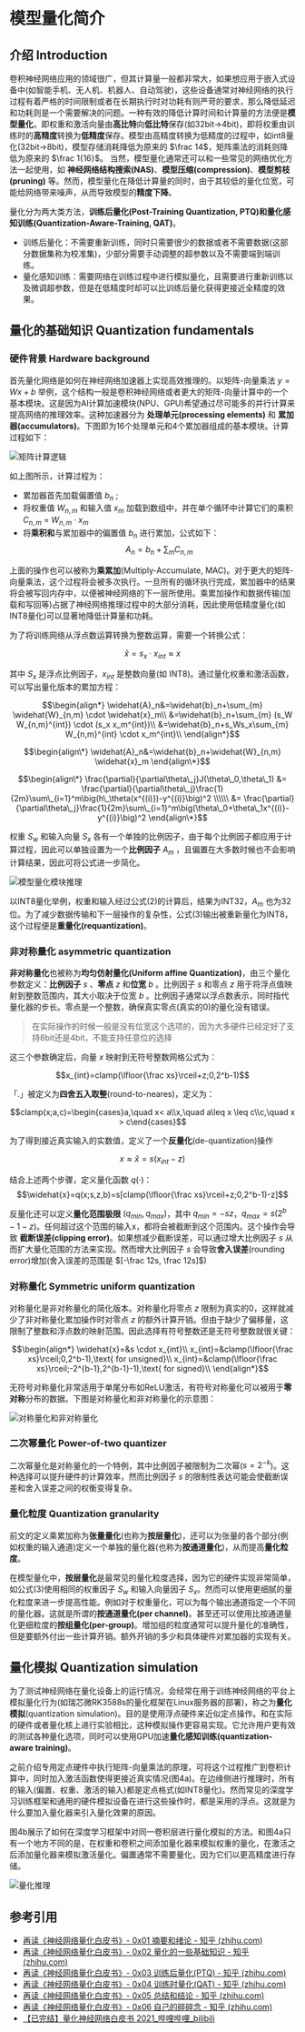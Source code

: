 # 模型量化简介

## 介绍 Introduction

卷积神经网络应用的领域很广，但其计算量一般都非常大，如果想应用于嵌入式设备中(如智能手机、无人机、机器人、自动驾驶)，这些设备通常对神经网络的执行过程有着严格的时间限制或者在长期执行时对功耗有则严苛的要求，那么降低延迟和功耗则是一个需要解决的问题。一种有效的降低计算时间和计算量的方法便是**模型量化**，即权重和激活向量由**高比特**向**低比特**保存(如32bit->4bit)，即将权重由训练时的**高精度**转换为**低精度**保存。模型由高精度转换为低精度的过程中，如int8量化(32bit->8bit)，模型存储消耗降低为原来的 $\frac 14$，矩阵乘法的消耗则降低为原来的 $\frac 1{16}$。
当然，模型量化通常还可以和一些常见的网络优化方法一起使用，如 **神经网络结构搜索(NAS)**、**模型压缩(compression)**、**模型剪枝(pruning)** 等。然而，模型量化在降低计算量的同时，由于其较低的量化位宽，可能给网络带来噪声，从而导致模型的**精度下降**。

量化分为两大类方法，**训练后量化(Post-Training Quantization, PTQ)**和**量化感知训练(Quantization-Aware-Training, QAT)**。
- 训练后量化：不需要重新训练，同时只需要很少的数据或者不需要数据(这部分数据集称为校准集)，少部分需要手动调整的超参数以及不需要端到端训练。
- 量化感知训练：需要网络在训练过程中进行模拟量化，且需要进行重新训练以及微调超参数，但是在低精度时却可以比训练后量化获得更接近全精度的效果。

## 量化的基础知识 Quantization fundamentals

### 硬件背景 Hardware background 

首先量化网络是如何在神经网络加速器上实现高效推理的。以矩阵-向量乘法 $y=Wx+b$ 举例，这个结构一般是卷积神经网络或者更大的矩阵-向量计算中的一个基本模块。这是因为AI计算加速模块(NPU、GPU)希望通过尽可能多的并行计算来提高网络的推理效率。这种加速器分为 **处理单元(processing elements)** 和 **累加器(accumulators)**。下图即为16个处理单元和4个累加器组成的基本模块。计算过程如下：

![矩阵计算逻辑](/images/Model_Accelaration/matrix-multiply%20logic%20for%20accelerator%20hardware.png)

如上图所示，计算过程为：

- 累加器首先加载偏置值 $b_n$ ;
- 将权重值 $W_{n,m}$ 和输入值 $x_m$ 加载到数组中，并在单个循环中计算它们的乘积 $C_{n,m}$ =  $W_{n,m} \cdot x_m$ 
- 将**乘积和**与累加器中的偏置值 $b_n$ 进行累加，公式如下：
$$A_n=b_n+\sum_m C_{n,m} \tag{1}$$

上面的操作也可以被称为**乘累加**(Multiply-Accumulate, MAC)。对于更大的矩阵-向量乘法，这个过程将会被多次执行。一旦所有的循环执行完成，累加器中的结果将会被写回内存中，以便被神经网络的下一层所使用。乘累加操作和数据传输(加载和写回等)占据了神经网络推理过程中的大部分消耗，因此使用低精度量化(如INT8量化)可以显著地降低计算量和功耗。


为了将训练网络从浮点数运算转换为整数运算，需要一个转换公式：

$$\widehat{x}=s_x \cdot x_{int} \approx x \tag{2}$$

其中 $S_x$ 是浮点比例因子，$x_{int}$ 是整数向量(如 INT8)。通过量化权重和激活函数，可以写出量化版本的累加方程：

$$\begin{align*}
\widehat{A}_n&=\widehat{b}_n+\sum_{m} \widehat{W}_{n,m} \cdot \widehat{x}_m\\
&=\widehat{b}_n+\sum_{m} (s_W W_{n,m}^{int}) \cdot (s_x x_m^{int})\\
&=\widehat{b}_n+s_Ws_x\sum_{m} W_{n,m}^{int} \cdot x_m^{int}\\
\end{align*}$$

$$\begin{align\*}
\widehat{A}_n&=\widehat{b}_n+\widehat{W}_{n,m} \widehat{x}_m
\end{align\*}$$

$$\begin{align\*}
\frac{\partial}{\partial\theta\_j}J(\theta\_0,\theta\_1) &= \frac{\partial}{\partial\theta\_j}\frac{1}{2m}\sum\_{i=1}^m\big(h\_\theta(x^{(i)})-y^{(i)}\big)^2 \\\\\\
&= \frac{\partial}{\partial\theta\_j}\frac{1}{2m}\sum\_{i=1}^m\big(\theta\_0+\theta\_1x^{(i)}-y^{(i)}\big)^2
\end{align\*}$$


权重 $S_w$ 和输入向量 $S_x$ 各有一个单独的比例因子，由于每个比例因子都应用于计算过程，因此可以单独设置为一个**比例因子** $A_m$ ，且偏置在大多数时候也不会影响计算结果，因此可将公式进一步简化。

![模型量化模块推理](/images/Model_Accelaration/matrix-multiply%20logic%20for%20quantized%20inference.png)

以INT8量化举例，权重和输入经过公式(2)的计算后，结果为INT32，$A_m$ 也为32位。为了减少数据传输和下一层操作的复杂性，公式(3)输出被重新量化为INT8，这个过程便是**重量化(requantization)**。

### 非对称量化 asymmetric quantization

**非对称量化**也被称为**均匀仿射量化(Uniform affine Quantization)**，由三个量化参数定义：**比例因子** $s$ 、**零点** $z$ 和**位宽** $b$ 。比例因子 $s$ 和零点 $z$ 用于将浮点值映射到整数范围内，其大小取决于位宽 $b$ 。比例因子通常以浮点数表示，同时指代量化器的步长。零点是一个整数，确保真实零点(真实的0)的量化没有错误。

> 在实际操作的时候一般是没有位宽这个选项的，因为大多硬件已经定好了支持8bit还是4bit，不能支持任意位的选择

这三个参数确定后，向量 $x$ 映射到无符号整数网格公式为：

$$x_{int}=clamp(\lfloor{\frac xs}\rceil+z;0,2^b-1)$$

$「.」$被定义为**四舍五入取整**(round-to-neares)，定义为：

$$clamp(x;a,c)=\begin{cases}a,\quad x< a\\x,\quad a\leq x \leq c\\c,\quad x > c\end{cases}$$

为了得到接近真实输入的实数值，定义了一个**反量化**(de-quantization)操作

$$x \approx \widehat{x}=s(x_{int}-z)$$

结合上述两个步骤，定义量化函数 $q(·)$：
$$\widehat{x}=q(x;s,z,b)=s[clamp(\lfloor{\frac xs}\rceil+z;0,2^b-1)-z]$$

反量化还可以定义**量化范围极限** $(q_{min}, q_{max} )$，其中 $q_{min}=-sz$，$q_{max}=s(2^b -1 -z)$。任何超过这个范围的输入x，都将会被截断到这个范围内。这个操作会导致 **截断误差(clipping error)**。如果想减少截断误差，可以通过增大比例因子 $s$ 从而扩大量化范围的方法来实现。然而增大比例因子 $s$ 会导致**舍入误差**(rounding error)增加(舍入误差的范围是 $[-\frac 12s, \frac 12s]$)

### 对称量化 Symmetric uniform quantization

对称量化是非对称量化的简化版本。对称量化将零点 $z$ 限制为真实的0，这样就减少了非对称量化累加操作时对零点 $z$ 的额外计算开销。但由于缺少了偏移量，这限制了整数和浮点数的映射范围。因此选择有符号整数还是无符号整数就很关键：

$$\begin{align*}
\widehat{x}=&s \cdot x_{int}\\
x_{int}=&clamp(\lfloor{\frac xs}\rceil;0,2^b-1),\text{ for unsigned}\\
x_{int}=&clamp(\lfloor{\frac xs}\rceil;-2^{b-1},2^{b-1}-1),\text{ for signed}\\
\end{align*}$$

无符号对称量化非常适用于单尾分布如ReLU激活，有符号对称量化可以被用于**零对称**分布的数据。下图是对称量化和非对称量化的示意图：

![对称量化和非对称量化](/images/Model_Accelaration/Application%20for%20Symmetric%20uniform%20quantization.png)

### 二次幂量化 Power-of-two quantizer

二次幂量化是对称量化的一个特例，其中比例因子被限制为二次幂($s=2^{-k}$)。这种选择可以提升硬件的计算效率，然而比例因子 $s$ 的限制性表达可能会使截断误差和舍入误差之间的权衡变得复杂。

### 量化粒度 Quantization granularity

前文的定义乘累加称为**张量量化**(也称为**按层量化**)，还可以为张量的各个部分(例如权重的输入通道)定义一个单独的量化器(也称为**按通道量化**)，从而提高**量化粒度**。

在模型量化中，**按层量化**是最常见的量化粒度选择，因为它的硬件实现非常简单，如公式(3)使用相同的权重因子 $S_w$ 和输入向量因子 $S_x$。然而可以使用更细腻的量化粒度来进一步提高性能。例如对于权重量化，可以为每个输出通道指定一个不同的量化器。这就是所谓的**按通道量化(per channel)**。甚至还可以使用比按通道量化更细粒度的**按组量化(per-group)**。增加组的粒度通常可以提升量化的准确性，但是要额外付出一些计算开销。额外开销的多少和具体硬件对累加器的实现有关。

## 量化模拟 Quantization simulation

为了测试神经网络在量化设备上的运行情况，会经常在用于训练神经网络的平台上模拟量化行为(如瑞芯微RK3588s的量化框架在Linux服务器的部署)，称之为**量化模拟**(quantization simulation)。目的是使用浮点硬件来近似定点操作。和在实际的硬件或者量化核上进行实验相比，这种模拟操作更容易实现。它允许用户更有效的测试各种量化选项，同时可以使用GPU加速**量化感知训练(quantization-aware training)**。

之前介绍专用定点硬件中执行矩阵-向量乘法的原理，可将这个过程推广到卷积计算中，同时加入激活函数使得更接近真实情况(图4a)。在边缘侧进行推理时，所有的输入(偏置、权重、激活的输入)都是定点格式(如INT8量化)。然而常见的深度学习训练框架和通用的硬件模拟设备在进行这些操作时，都是采用的浮点。这就是为什么要加入量化器来引入量化效果的原因。

图4b展示了如何在深度学习框架中对同一卷积层进行量化模拟的方法。和图4a只有一个地方不同的是，在权重和卷积之间添加量化器来模拟权重的量化，在激活之后添加量化器来模拟激活量化。偏置通常不需要量化，因为它们以更高精度进行存储。

![量化推理](/images/Model_Accelaration/quantized%20forward%20pass%20for%20convolutional%20layer.png)














## 参考引用

- [再读《神经网络量化白皮书》- 0x01 摘要和绪论 - 知乎 (zhihu.com)](https://zhuanlan.zhihu.com/p/462976274)
- [再读《神经网络量化白皮书》- 0x02 量化的一些基础知识 - 知乎 (zhihu.com)](https://zhuanlan.zhihu.com/p/462990610)
- [再读《神经网络量化白皮书》- 0x03 训练后量化(PTQ) - 知乎 (zhihu.com)](https://zhuanlan.zhihu.com/p/463198140)
- [再读《神经网络量化白皮书》- 0x04 训练时量化(QAT) - 知乎 (zhihu.com)](https://zhuanlan.zhihu.com/p/467841404)
- [再读《神经网络量化白皮书》- 0x05 总结和结论 - 知乎 (zhihu.com)](https://zhuanlan.zhihu.com/p/468124540)
- [再读《神经网络量化白皮书》- 0x06 自己的碎碎念 - 知乎 (zhihu.com)](https://zhuanlan.zhihu.com/p/468133773)
- [【已完结】量化神经网络白皮书 2021_哔哩哔哩_bilibili](https://www.bilibili.com/video/BV1vf4y1K7km/?spm_id_from=333.337.search-card.all.click&vd_source=08884e3fd559404f507c1ef81f909bfa)
